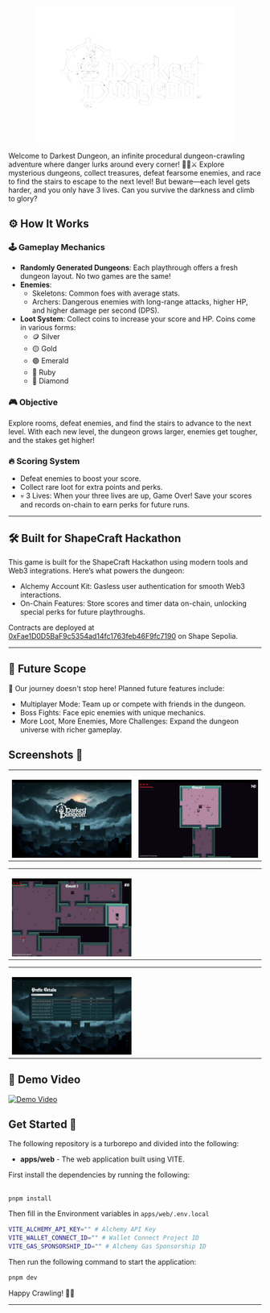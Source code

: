 <p align="center">
<img src="./assets/logo.png" alt=""  width="400px"/></p>

Welcome to Darkest Dungeon, an infinite procedural dungeon-crawling adventure where danger lurks around every corner! 🧙‍♂️⚔️ Explore mysterious dungeons, collect treasures, defeat fearsome enemies, and race to find the stairs to escape to the next level! But beware—each level gets harder, and you only have 3 lives. Can you survive the darkness and climb to glory?

## ⚙️ How It Works

### 🕹️ Gameplay Mechanics

- **Randomly Generated Dungeons**: Each playthrough offers a fresh dungeon layout. No two games are the same!
- **Enemies**:
  - Skeletons: Common foes with average stats.
  - Archers: Dangerous enemies with long-range attacks, higher HP, and higher damage per second (DPS).
- **Loot System**: Collect coins to increase your score and HP. Coins come in various forms:
  - 🪙 Silver
  - 🟡 Gold
  - 🟢 Emerald
  - 🔴 Ruby
  - 💠 Diamond

### 🎮 Objective

Explore rooms, defeat enemies, and find the stairs to advance to the next level. With each new level, the dungeon grows larger, enemies get tougher, and the stakes get higher!

### 🔥 Scoring System

- Defeat enemies to boost your score.
- Collect rare loot for extra points and perks.
- 💀 3 Lives: When your three lives are up, Game Over! Save your scores and records on-chain to earn perks for future runs.

---

## 🛠️ Built for ShapeCraft Hackathon

This game is built for the ShapeCraft Hackathon using modern tools and Web3 integrations. Here’s what powers the dungeon:

- Alchemy Account Kit: Gasless user authentication for smooth Web3 interactions.
- On-Chain Features: Store scores and timer data on-chain, unlocking special perks for future playthroughs.

Contracts are deployed at [0xFae1D0D5BaF9c5354ad14fc1763feb46F9fc7190](https://explorer-sepolia.shape.network/address/0xFae1D0D5BaF9c5354ad14fc1763feb46F9fc7190) on Shape Sepolia.

---

## 🌟 Future Scope

🔮 Our journey doesn't stop here! Planned future features include:

- Multiplayer Mode: Team up or compete with friends in the dungeon.
- Boss Fights: Face epic enemies with unique mechanics.
- More Loot, More Enemies, More Challenges: Expand the dungeon universe with richer gameplay.

## Screenshots 📸

<table>
  <tr>
    <td valign="top" width="50%">
      <br>
      <img src="./assets/1.png" alt="" >
    </td>
    <td valign="top" width="50%">
      <br>
      <img src="./assets/2.png" alt="" >
    </td>
  </tr>
</table>

<table>
  <tr>
    <td valign="top" width="50%">
      <br>
            <img src="./assets/3.png" alt="" >
    </td>
    <td valign="top" width="50%">
      <br>
            <img src="./assets/4.png" alt="" >
    </td>
  </tr>
</table>

<table>
  <tr>
    <td valign="top" width="50%">
      <br>
            <img src="./assets/5.png" alt="" >
    </td>
    <td valign="top" width="50%">
      <br>
            <img src="./assets/6.png" alt="" >
    </td>
  </tr>
</table>

## 🎥 Demo Video

[![Demo Video](https://img.youtube.com/vi/irDNxg45pvI/0.jpg)](https://www.youtube.com/watch?v=irDNxg45pvI)

## Get Started 🚀

The following repository is a turborepo and divided into the following:

- **apps/web** - The web application built using VITE.

First install the dependencies by running the following:

```

pnpm install

```

Then fill in the Environment variables in `apps/web/.env.local`

```bash
VITE_ALCHEMY_API_KEY="" # Alchemy API Key
VITE_WALLET_CONNECT_ID="" # Wallet Connect Project ID
VITE_GAS_SPONSORSHIP_ID="" # Alchemy Gas Sponsorship ID
```

Then run the following command to start the application:

```bash
pnpm dev
```

Happy Crawling! 🚪💎

---
